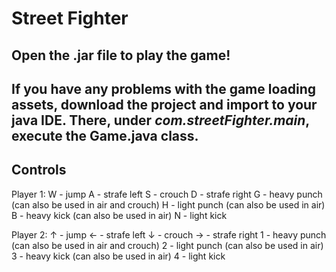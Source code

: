 # Street Fighter
**Open the .jar file to play the game!**
---
If you have any problems with the game loading assets, download the project and import to your java IDE. There, under *com.streetFighter.main*, execute the Game.java class.
---
## Controls

Player 1:
  W - jump
  A - strafe left
  S - crouch
  D - strafe right 
  G - heavy punch (can also be used in air and crouch)
  H - light punch (can also be used in air)
  B - heavy kick (can also be used in air)
  N - light kick 
  
Player 2:
  ↑ - jump
  ← - strafe left
  ↓ - crouch
  → - strafe right 
  1 - heavy punch (can also be used in air and crouch)
  2 - light punch (can also be used in air)
  3 - heavy kick (can also be used in air)
  4 - light kick 
  
